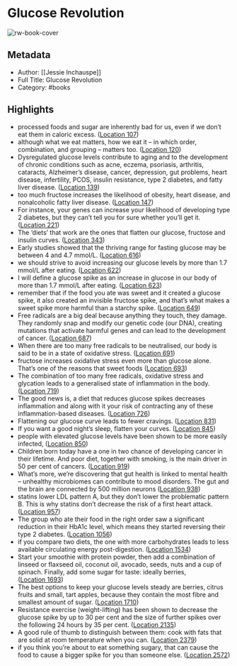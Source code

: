 # Glucose Revolution

![rw-book-cover](https://m.media-amazon.com/images/I/71vlVWC0gNL._SY160.jpg)

## Metadata
- Author: [[Jessie Inchauspe]]
- Full Title: Glucose Revolution
- Category: #books

## Highlights
- processed foods and sugar are inherently bad for us, even if we don’t eat them in caloric excess. ([Location 107](https://readwise.io/to_kindle?action=open&asin=B09MFGK6K2&location=107))
- although what we eat matters, how we eat it – in which order, combination, and grouping – matters too. ([Location 120](https://readwise.io/to_kindle?action=open&asin=B09MFGK6K2&location=120))
- Dysregulated glucose levels contribute to aging and to the development of chronic conditions such as acne, eczema, psoriasis, arthritis, cataracts, Alzheimer’s disease, cancer, depression, gut problems, heart disease, infertility, PCOS, insulin resistance, type 2 diabetes, and fatty liver disease. ([Location 139](https://readwise.io/to_kindle?action=open&asin=B09MFGK6K2&location=139))
- too much fructose increases the likelihood of obesity, heart disease, and nonalcoholic fatty liver disease. ([Location 147](https://readwise.io/to_kindle?action=open&asin=B09MFGK6K2&location=147))
- For instance, your genes can increase your likelihood of developing type 2 diabetes, but they can’t tell you for sure whether you’ll get it. ([Location 221](https://readwise.io/to_kindle?action=open&asin=B09MFGK6K2&location=221))
- The ‘diets’ that work are the ones that flatten our glucose, fructose and insulin curves. ([Location 343](https://readwise.io/to_kindle?action=open&asin=B09MFGK6K2&location=343))
- Early studies showed that the thriving range for fasting glucose may be between 4 and 4.7 mmol/L. ([Location 616](https://readwise.io/to_kindle?action=open&asin=B09MFGK6K2&location=616))
- we should strive to avoid increasing our glucose levels by more than 1.7 mmol/L after eating. ([Location 622](https://readwise.io/to_kindle?action=open&asin=B09MFGK6K2&location=622))
- I will define a glucose spike as an increase in glucose in our body of more than 1.7 mmol/L after eating. ([Location 623](https://readwise.io/to_kindle?action=open&asin=B09MFGK6K2&location=623))
- remember that if the food you ate was sweet and it created a glucose spike, it also created an invisible fructose spike, and that’s what makes a sweet spike more harmful than a starchy spike. ([Location 649](https://readwise.io/to_kindle?action=open&asin=B09MFGK6K2&location=649))
- Free radicals are a big deal because anything they touch, they damage. They randomly snap and modify our genetic code (our DNA), creating mutations that activate harmful genes and can lead to the development of cancer. ([Location 687](https://readwise.io/to_kindle?action=open&asin=B09MFGK6K2&location=687))
- When there are too many free radicals to be neutralised, our body is said to be in a state of oxidative stress. ([Location 691](https://readwise.io/to_kindle?action=open&asin=B09MFGK6K2&location=691))
- fructose increases oxidative stress even more than glucose alone. That’s one of the reasons that sweet foods ([Location 693](https://readwise.io/to_kindle?action=open&asin=B09MFGK6K2&location=693))
- The combination of too many free radicals, oxidative stress and glycation leads to a generalised state of inflammation in the body. ([Location 719](https://readwise.io/to_kindle?action=open&asin=B09MFGK6K2&location=719))
- The good news is, a diet that reduces glucose spikes decreases inflammation and along with it your risk of contracting any of these inflammation-based diseases. ([Location 726](https://readwise.io/to_kindle?action=open&asin=B09MFGK6K2&location=726))
- Flattening our glucose curve leads to fewer cravings. ([Location 831](https://readwise.io/to_kindle?action=open&asin=B09MFGK6K2&location=831))
- If you want a good night’s sleep, flatten your curves. ([Location 845](https://readwise.io/to_kindle?action=open&asin=B09MFGK6K2&location=845))
- people with elevated glucose levels have been shown to be more easily infected, ([Location 850](https://readwise.io/to_kindle?action=open&asin=B09MFGK6K2&location=850))
- Children born today have a one in two chance of developing cancer in their lifetime. And poor diet, together with smoking, is the main driver in 50 per cent of cancers. ([Location 919](https://readwise.io/to_kindle?action=open&asin=B09MFGK6K2&location=919))
- What’s more, we’re discovering that gut health is linked to mental health – unhealthy microbiomes can contribute to mood disorders. The gut and the brain are connected by 500 million neurons ([Location 938](https://readwise.io/to_kindle?action=open&asin=B09MFGK6K2&location=938))
- statins lower LDL pattern A, but they don’t lower the problematic pattern B. This is why statins don’t decrease the risk of a first heart attack. ([Location 957](https://readwise.io/to_kindle?action=open&asin=B09MFGK6K2&location=957))
- The group who ate their food in the right order saw a significant reduction in their HbA1c level, which means they started reversing their type 2 diabetes. ([Location 1056](https://readwise.io/to_kindle?action=open&asin=B09MFGK6K2&location=1056))
- if you compare two diets, the one with more carbohydrates leads to less available circulating energy post-digestion. ([Location 1534](https://readwise.io/to_kindle?action=open&asin=B09MFGK6K2&location=1534))
- Start your smoothie with protein powder, then add a combination of linseed or flaxseed oil, coconut oil, avocado, seeds, nuts and a cup of spinach. Finally, add some sugar for taste: ideally berries, ([Location 1693](https://readwise.io/to_kindle?action=open&asin=B09MFGK6K2&location=1693))
- The best options to keep your glucose levels steady are berries, citrus fruits and small, tart apples, because they contain the most fibre and smallest amount of sugar. ([Location 1710](https://readwise.io/to_kindle?action=open&asin=B09MFGK6K2&location=1710))
- Resistance exercise (weight-lifting) has been shown to decrease the glucose spike by up to 30 per cent and the size of further spikes over the following 24 hours by 35 per cent. ([Location 2135](https://readwise.io/to_kindle?action=open&asin=B09MFGK6K2&location=2135))
- A good rule of thumb to distinguish between them: cook with fats that are solid at room temperature when you can. ([Location 2379](https://readwise.io/to_kindle?action=open&asin=B09MFGK6K2&location=2379))
- if you think you’re about to eat something sugary, that can cause the food to cause a bigger spike for you than someone else. ([Location 2572](https://readwise.io/to_kindle?action=open&asin=B09MFGK6K2&location=2572))
